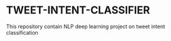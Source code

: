 # TWEET-INTENT-CLASSIFIER
This repository contain NLP deep learning project on tweet intent classification
